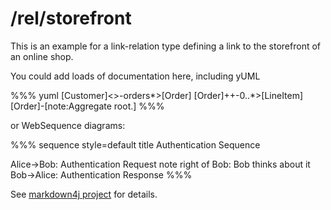 /rel/storefront
===============

This is an example for a link-relation type defining a link to the storefront of an online shop.

You could add loads of documentation here, including yUML

%%% yuml
[Customer]<>-orders*>[Order]
[Order]++-0..*>[LineItem]
[Order]-[note:Aggregate root.]
%%%

or WebSequence diagrams:

%%% sequence style=default
title Authentication Sequence

Alice->Bob: Authentication Request
note right of Bob: Bob thinks about it
Bob->Alice: Authentication Response
%%%

See [markdown4j project](http://code.google.com/p/markdown4j/) for details.